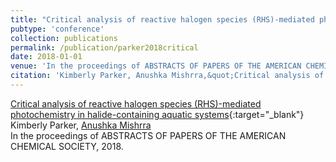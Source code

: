 ```yaml
---
title: "Critical analysis of reactive halogen species (RHS)-mediated photochemistry in halide-containing aquatic systems"
pubtype: 'conference'
collection: publications
permalink: /publication/parker2018critical
date: 2018-01-01
venue: 'In the proceedings of ABSTRACTS OF PAPERS OF THE AMERICAN CHEMICAL SOCIETY'
citation: 'Kimberly Parker, Anushka Mishrra,&quot;Critical analysis of reactive halogen species (RHS)-mediated photochemistry in halide-containing aquatic systems.&quot; In the proceedings of ABSTRACTS OF PAPERS OF THE AMERICAN CHEMICAL SOCIETY, 2018.'
---
```

[Critical analysis of reactive halogen species (RHS)-mediated photochemistry in halide-containing aquatic systems](https://scholar.google.com/scholar?q=Critical+analysis+of+reactive+halogen+species+(RHS)+mediated+photochemistry+in+halide+containing+aquatic+systems){:target="_blank"}<br />
Kimberly Parker, <ins>Anushka Mishrra</ins> <br />
In the proceedings of ABSTRACTS OF PAPERS OF THE AMERICAN CHEMICAL SOCIETY, 2018.
